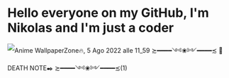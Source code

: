 # Hello everyone on my GitHub, I'm Nikolas and I'm just a coder
![Anime WallpaperZone🔥,  5 Ago 2022 alle 11_59  ≿━━━━༺❀༻━━━━≾ 📓DEATH NOTE✒️ ≿━━━━༺❀༻━━━━≾(1)](https://github.com/user-attachments/assets/14bea85d-1984-4b47-b42e-eb089fa2f3f2)




